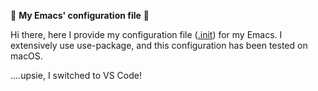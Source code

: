 :wave: **My Emacs' configuration file** :wave:

Hi there, here I provide my configuration file ([.init](https://github.com/jamedina09/my_emacs/blob/master/init.el)) for my Emacs. I extensively use use-package, and this configuration has been tested on macOS.

....upsie, I switched to VS Code! 
